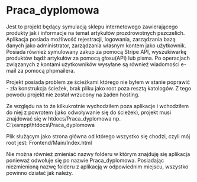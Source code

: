 # Praca_dyplomowa
Jest to projekt będący symulacją sklepu internetowego zawierającego produkty jak i informacje na temat artykułów prozdrowotnych pszczelich. Aplikacja posiada możliwość rejestracji, logowania, zarządzania bazą danych jako administrator, zarządzania własnym kontem jako użytkownik. Posiada również symulowany zakup za pomocą Stripe API, wyszukiwarkę produktów bądź artykułów za pomocą głosu(API) lub pisma. Po operacjach związanych z kontami użytkowników wysyłane są również wiadomości e-mail za pomocą phpmailera. 

Projekt posiada problem ze ścieżkami którego nie byłem w stanie poprawić - zła konstrukcja ścieżek, brak pliku jako root poza resztą katologów. Z tego powodu projekt nie został wrzucony na żaden hosting. 

Ze względu na to że kilkukrotnie wychodziłem poza aplikacje i wchodziłem do niej z powrotem (jako odwoływanie się do ścieżek), projekt musi znajdować się w 
htdocs/Praca_dyplomowa np. C:\xampp\htdocs\Praca_dyplomowa

Plik służącym jako strona główna od którego wszystko się chodzi, czyli mój root jest: Frontend/Main/Index.html

Nie można również zmieniać nazwy folderu w którym znajduję się aplikacja ponieważ odwołuje się po nazwie Praca_dyplomowa.
Posiadając niezmienioną nazwę folderu z aplikacją w odpowiednim miejscu, wszystko powinno działać jak należy. 
